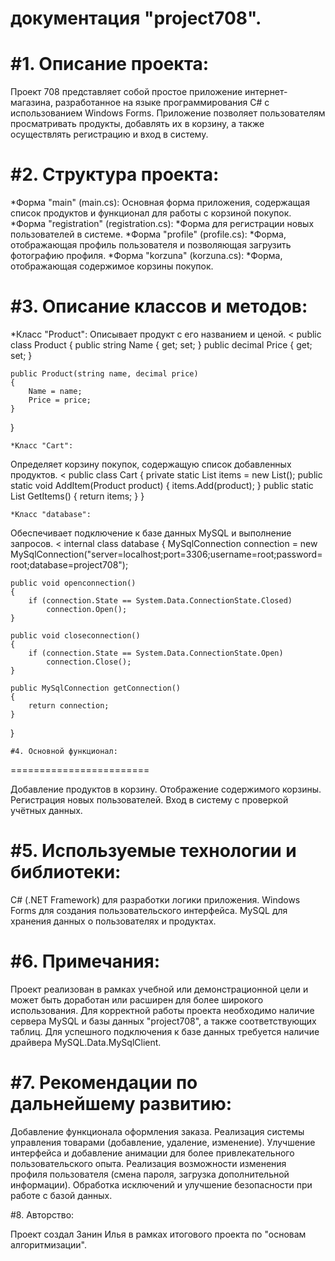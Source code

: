 документация "project708".
========================

#1. Описание проекта:
========================
Проект 708 представляет собой простое приложение интернет-магазина, разработанное на языке программирования C# с использованием Windows Forms. Приложение позволяет пользователям просматривать продукты, добавлять их в корзину, а также осуществлять регистрацию и вход в систему.

#2. Структура проекта:
========================

*Форма "main" (main.cs):
Основная форма приложения, содержащая список продуктов и функционал для работы с корзиной покупок.
*Форма "registration" (registration.cs):
*Форма для регистрации новых пользователей в системе.
*Форма "profile" (profile.cs):
*Форма, отображающая профиль пользователя и позволяющая загрузить фотографию профиля.
*Форма "korzuna" (korzuna.cs):
*Форма, отображающая содержимое корзины покупок.

#3. Описание классов и методов:
========================

*Класс "Product":
Описывает продукт с его названием и ценой.
<
public class Product
{
    public string Name { get; set; }
    public decimal Price { get; set; }

    public Product(string name, decimal price)
    {
        Name = name;
        Price = price;
    }
}
 >
    *Класс "Cart":
Определяет корзину покупок, содержащую список добавленных продуктов.
<
public class Cart
{
    private static List<Product> items = new List<Product>();
    public static void AddItem(Product product)
    {
        items.Add(product);
    }
    public static List<Product> GetItems()
    {
        return items;
    }
}
 >
    *Класс "database":
Обеспечивает подключение к базе данных MySQL и выполнение запросов.
<
internal class database
{
    MySqlConnection connection = new MySqlConnection("server=localhost;port=3306;username=root;password=root;database=project708");

    public void openconnection()
    {
        if (connection.State == System.Data.ConnectionState.Closed)
            connection.Open();
    }

    public void closeconnection()
    {
        if (connection.State == System.Data.ConnectionState.Open)
            connection.Close();
    }

    public MySqlConnection getConnection() 
    {
        return connection;
    }

}
 >

    #4. Основной функционал:
========================

Добавление продуктов в корзину.
Отображение содержимого корзины.
Регистрация новых пользователей.
Вход в систему с проверкой учётных данных.

#5. Используемые технологии и библиотеки:
========================

C# (.NET Framework) для разработки логики приложения.
Windows Forms для создания пользовательского интерфейса.
MySQL для хранения данных о пользователях и продуктах.

#6. Примечания:
========================

Проект реализован в рамках учебной или демонстрационной цели и может быть доработан или расширен для более широкого использования.
Для корректной работы проекта необходимо наличие сервера MySQL и базы данных "project708", а также соответствующих таблиц.
Для успешного подключения к базе данных требуется наличие драйвера MySQL.Data.MySqlClient.

#7. Рекомендации по дальнейшему развитию:
========================

Добавление функционала оформления заказа.
Реализация системы управления товарами (добавление, удаление, изменение).
Улучшение интерфейса и добавление анимации для более привлекательного пользовательского опыта.
Реализация возможности изменения профиля пользователя (смена пароля, загрузка дополнительной информации).
Обработка исключений и улучшение безопасности при работе с базой данных.

#8. Авторство:

Проект создал Занин Илья в рамках итогового проекта по "основам алгоритмизации".
